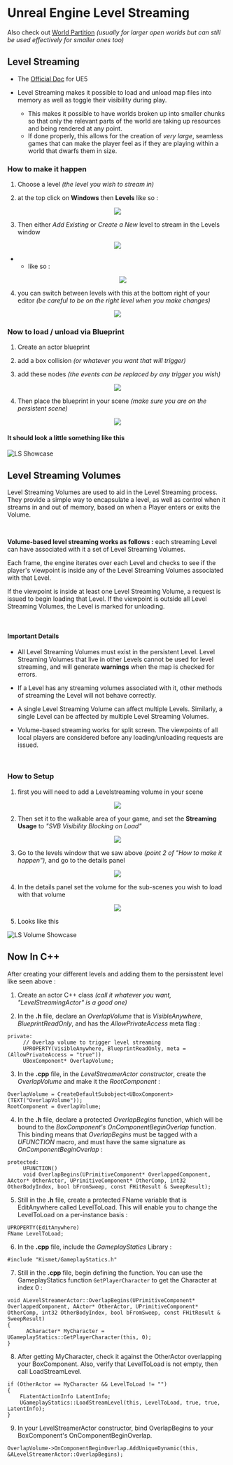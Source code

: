 # Unreal Engine Level Streaming

Also check out [World Partition](https://github.com/Loris-Moreau/Git-Workflow/blob/main/Workflows/Unreal%20Engine/World%20Partition.md) *(usually for larger open worlds but can still be used effectively for smaller ones too)*

## Level Streaming

- The [Official Doc](https://dev.epicgames.com/documentation/en-us/unreal-engine/level-streaming-in-unreal-engine) for UE5

- Level Streaming makes it possible to load and unload map files into memory as well as toggle their visibility during play.
  - This makes it possible to have worlds broken up into smaller chunks so that only the relevant parts of the world are taking up resources and being rendered at any point. 
  - If done properly, this allows for the creation of *very large*, seamless games that can make the player feel as if they are playing within a world that dwarfs them in size.


### How to make it happen

1. Choose a level *(the level you wish to stream in)*

2. at the top click on **Windows** then **Levels** like so :

 <p align="center">
   <img src="https://github.com/Loris-Moreau/Git-Workflow/blob/main/Workflows/Images/LS%20Levels%20Tab.png">
 </p>

3. Then either *Add Existing* or *Create a New* level to stream in the Levels window
  <p align="center">
   <img src="https://github.com/Loris-Moreau/Git-Workflow/blob/main/Workflows/Images/LS%20Level%20Dropdown.png">
  </p>

- - like so :
  
  <p align="center">
   <img src="https://github.com/Loris-Moreau/Git-Workflow/blob/main/Workflows/Images/LS%20Level%20Added.png">
  </p>

4. you can switch between levels with this at the bottom right of your editor *(be careful to be on the right level when you make changes)*

 <p align="center">
   <img src="https://github.com/Loris-Moreau/Git-Workflow/blob/main/Workflows/Images/LS%20Level%20Switch.png">
 </p>

### Now to load / unload via Blueprint

1. Create an actor blueprint

2. add a box collision *(or whatever you want that will trigger)*

3. add these nodes *(the events can be replaced by any trigger you wish)*

 <p align="center">
   <img src="https://github.com/Loris-Moreau/Git-Workflow/blob/main/Workflows/Images/LS%20LoadUnload%20From%20Blueprint.png">
 </p>

4. Then place the blueprint in your scene *(make sure you are on the persistent scene)*

 <p align="center">
   <img src="https://github.com/Loris-Moreau/Git-Workflow/blob/main/Workflows/Images/LS%20Level.png">
 </p>

#### It should look a little something like this

![LS Showcase](https://github.com/Loris-Moreau/Git-Workflow/blob/main/Workflows/Images/LS%20Showcase.gif)

## Level Streaming Volumes

Level Streaming Volumes are used to aid in the Level Streaming process. 
They provide a simple way to encapsulate a level, as well as control when it streams in and out of memory, based on when a Player enters or exits the Volume.

<br>

**Volume-based level streaming works as follows :** each streaming Level can have associated with it a set of Level Streaming Volumes. 

Each frame, the engine iterates over each Level and checks to see if the player's viewpoint is inside any of the Level Streaming Volumes associated with that Level. 

If the viewpoint is inside at least one Level Streaming Volume, a request is issued to begin loading that Level. If the viewpoint is outside all Level Streaming Volumes, the Level is marked for unloading.

<br>

#### Important Details

- All Level Streaming Volumes must exist in the persistent Level. Level Streaming Volumes that live in other Levels cannot be used for level streaming, and will generate **warnings** when the map is checked for errors.

- If a Level has any streaming volumes associated with it, other methods of streaming the Level will not behave correctly.

- A single Level Streaming Volume can affect multiple Levels. Similarly, a single Level can be affected by multiple Level Streaming Volumes.

- Volume-based streaming works for split screen. The viewpoints of all local players are considered before any loading/unloading requests are issued.

<br>

### How to Setup

1. first you will need to add a Levelstreaming volume in your scene

 <p align="center">
   <img src="https://github.com/Loris-Moreau/Git-Workflow/blob/main/Workflows/Images/LS%20Volume.png">
 </p>

2. Then set it to the walkable area of your game, and set the **Streaming Usage** to *"SVB Visibility Blocking on Load"*

  <p align="center">
   <img src="https://github.com/Loris-Moreau/Git-Workflow/blob/main/Workflows/Images/LS%20Volume%20Setup.png">
 </p>

 3. Go to the levels window that we saw above *(point 2 of "How to make it happen")*, and go to the details panel

  <p align="center">
   <img src="https://github.com/Loris-Moreau/Git-Workflow/blob/main/Workflows/Images/LS%20Volume%20Setup%202.png">
 </p>

4. In the details panel set the volume for the sub-scenes you wish to load with that volume

  <p align="center">
   <img src="https://github.com/Loris-Moreau/Git-Workflow/blob/main/Workflows/Images/LS%20Volume%20Details.png">
 </p>

5. Looks like this

![LS Volume Showcase](https://github.com/Loris-Moreau/Git-Workflow/blob/main/Workflows/Images/LS%20Volume%20Showcase.gif)


## Now In C++

After creating your different levels and adding them to the persisstent level like seen above : 

1. Create an actor C++ class *(call it whatever you want, "LevelStreamingActor" is a good one)*

2. In the **.h** file, declare an *OverlapVolume* that is *VisibleAnywhere*, *BlueprintReadOnly*, and has the *AllowPrivateAccess* meta flag : 

```
private:
     // Overlap volume to trigger level streaming
     UPROPERTY(VisibleAnywhere, BlueprintReadOnly, meta = (AllowPrivateAccess = "true"))
     UBoxComponent* OverlapVolume;
```

3. In the **.cpp** file, in the *LevelStreamerActor constructor*, create the *OverlapVolume* and make it the *RootComponent* : 

```
OverlapVolume = CreateDefaultSubobject<UBoxComponent>(TEXT("OverlapVolume"));
RootComponent = OverlapVolume;
```

4. In the **.h** file, declare a protected *OverlapBegins* function, which will be bound to the *BoxComponent's OnComponentBeginOverlap* function. This binding means that *OverlapBegins* must be tagged with a *UFUNCTION* macro, and must have the same signature as *OnComponentBeginOverlap* : 

```
protected:
     UFUNCTION()
     void OverlapBegins(UPrimitiveComponent* OverlappedComponent, AActor* OtherActor, UPrimitiveComponent* OtherComp, int32 OtherBodyIndex, bool bFromSweep, const FHitResult & SweepResult);
```

5. Still in the **.h** file, create a protected FName variable that is EditAnywhere called LevelToLoad. This will enable you to change the LevelToLoad on a per-instance basis :

```
UPROPERTY(EditAnywhere)
FName LevelToLoad;
```

6. In the **.cpp** file, include the *GameplayStatics* Library : 

```
#include "Kismet/GameplayStatics.h"
```

7.  Still in the **.cpp** file, begin defining the function. You can use the GameplayStatics function `GetPlayerCharacter` to get the Character at index 0 : 

```
void ALevelStreamerActor::OverlapBegins(UPrimitiveComponent* OverlappedComponent, AActor* OtherActor, UPrimitiveComponent* OtherComp, int32 OtherBodyIndex, bool bFromSweep, const FHitResult & SweepResult)
{
      ACharacter* MyCharacter = UGameplayStatics::GetPlayerCharacter(this, 0);
}

```

8. After getting MyCharacter, check it against the OtherActor overlapping your BoxComponent. Also, verify that LevelToLoad is not empty, then call LoadStreamLevel.

```
if (OtherActor == MyCharacter && LevelToLoad != "")
{
    FLatentActionInfo LatentInfo;
    UGameplayStatics::LoadStreamLevel(this, LevelToLoad, true, true, LatentInfo);
}
```

9. In your LevelStreamerActor constructor, bind OverlapBegins to your BoxComponent's OnComponentBeginOverlap.

```
OverlapVolume->OnComponentBeginOverlap.AddUniqueDynamic(this, &ALevelStreamerActor::OverlapBegins);
```





















